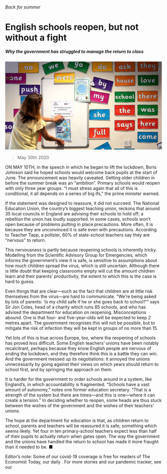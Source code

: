 ###### Back for summer

# English schools reopen, but not without a fight 

##### Why the government has struggled to manage the return to class 

![image](images/20200530_BRP502.jpg) 

> May 30th 2020 

ON MAY 10TH, in the speech in which he began to lift the lockdown, Boris Johnson said he hoped schools would welcome back pupils at the start of June. The announcement was heavily caveated. Getting older children in before the summer break was an “ambition”. Primary schools would reopen with only three year groups. “I must stress again that all of this is conditional, it all depends on a series of big ifs,” the prime minister warned.

If the statement was designed to reassure, it did not succeed. The National Education Union, the country’s biggest teaching union, reckons that around 35 local councils in England are advising their schools to hold off; a rebellion the union has loudly supported. In some cases, schools won’t open because of problems putting in place precautions. More often, it is because they are unconvinced it is safe even with precautions. According to Teacher Tapp, a pollster, 60% of state-school teachers say they are “nervous” to return.


This nervousness is partly because reopening schools is inherently tricky. Modelling from the Scientific Advisory Group for Emergencies, which informs the government’s view it is safe, is sensitive to assumptions about how much children spread the virus, which is still uncertain. Although there is little doubt that keeping classrooms empty will cut the amount children learn and their parents’ productivity, the extent to which this is the case is hard to guess.

Even things that are clear—such as the fact that children are at little risk themselves from the virus—are hard to communicate. “We’re being asked by lots of parents: ‘Is my child safe if he or she goes back to school?’” says Sir Jon Coles, head of a charity which runs 85 schools, and who has advised the department for education on reopening. Misconceptions abound. One is that four- and five-year-olds will be expected to keep 2 metres apart. The government recognises this will not be possible, but to mitigate the risk of infection they will be kept in groups of no more than 15.

Yet lots of this is true across Europe, too, where the reopening of schools has proved less difficult. Some English teachers’ unions have been notably recalcitrant, perhaps because they know English people are nervous of ending the lockdown, and they therefore think this is a battle they can win. And the government messed up its negotiations: it annoyed the unions unnecessarily by going against their views on which years should return to school first, and by springing the approach on them.

It is harder for the government to order schools around in a system, like England’s, in which accountability is fragmented. “Schools have a vast amount of autonomy,” notes one former education secretary. “That is a strength of the system but there are times—and this is one—where it can create a tension.” In deciding whether to reopen, some heads are thus stuck between the wishes of the government and the wishes of their teachers’ unions.

The hope at the department for education is that, as children return to school, parents and teachers will be reassured it is safe; something which seems likely. Yet four in ten primary-school teachers expect less than half of their pupils to actually return when gates open. The way the government and the unions have handled the return to school has made it more fraught than it needed to be. ■

Editor’s note: Some of our covid-19 coverage is free for readers of The Economist Today, our daily . For more stories and our pandemic tracker, see our 

